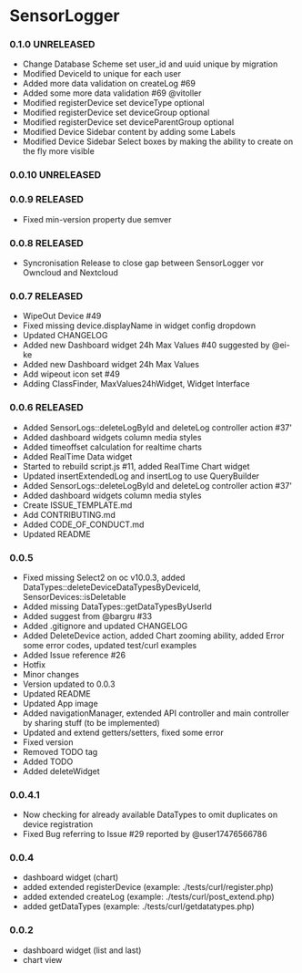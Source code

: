 # SensorLogger

### 0.1.0 UNRELEASED
  * Change Database Scheme set user_id and uuid unique by migration
  * Modified DeviceId to unique for each user
  * Added more data validation on createLog #69
  * Added some more data validation #69 @vitoller
  * Modified registerDevice set deviceType optional
  * Modified registerDevice set deviceGroup optional
  * Modified registerDevice set deviceParentGroup optional 
  * Modified Device Sidebar content by adding some Labels
  * Modified Device Sidebar Select boxes by making the ability to create on the fly more visible

### 0.0.10 UNRELEASED


### 0.0.9 RELEASED
  * Fixed min-version property due semver

### 0.0.8 RELEASED
  * Syncronisation Release to close gap between SensorLogger vor Owncloud and Nextcloud

### 0.0.7 RELEASED
  * WipeOut Device #49
  * Fixed missing device.displayName in widget config dropdown
  * Updated CHANGELOG
  * Added new Dashboard widget 24h Max Values #40 suggested by @ei-ke
  * Added new Dashboard widget 24h Max Values
  * Add wipeout icon set #49
  * Adding ClassFinder, MaxValues24hWidget, Widget Interface

### 0.0.6 RELEASED
  * Added SensorLogs::deleteLogById and deleteLog controller action #37'
  * Added dashboard widgets column media styles
  * Added timeoffset calculation for realtime charts
  * Added RealTime Data widget
  * Started to rebuild script.js #11, added RealTime Chart widget
  * Updated insertExtendedLog and insertLog to use QueryBuilder
  * Added SensorLogs::deleteLogById and deleteLog controller action #37'
  * Added dashboard widgets column media styles
  * Create ISSUE_TEMPLATE.md
  * Add CONTRIBUTING.md
  * Added CODE_OF_CONDUCT.md
  * Updated README
  
### 0.0.5
  * Fixed missing Select2 on oc v10.0.3, added DataTypes::deleteDeviceDataTypesByDeviceId, SensorDevices::isDeletable
  * Added missing DataTypes::getDataTypesByUserId
  * Added suggest from @bargru #33
  * Added .gitignore and updated CHANGELOG
  * Added DeleteDevice action, added Chart zooming ability, added Error some error codes, updated test/curl examples
  * Added Issue reference #26
  * Hotfix
  * Minor changes
  * Version updated to 0.0.3
  * Updated README
  * Updated App image
  * Added navigationManager, extended API controller and main controller by sharing stuff (to be implemented)
  * Updated and extend getters/setters, fixed some error
  * Fixed version
  * Removed TODO tag
  * Added TODO
  * Added deleteWidget

### 0.0.4.1

  * Now checking for already available DataTypes to omit duplicates on device registration
  * Fixed Bug referring to Issue #29 reported by @user17476566786

### 0.0.4

  * dashboard widget (chart)
  * added extended registerDevice (example: ./tests/curl/register.php)
  * added extended createLog (example: ./tests/curl/post_extend.php)
  * added getDataTypes (example: ./tests/curl/getdatatypes.php)

### 0.0.2

 * dashboard widget (list and last)
 * chart view
